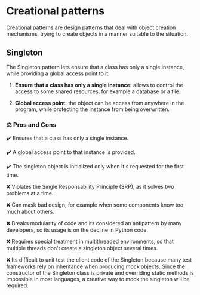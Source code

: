 # Creational patterns

Creational patterns are design patterns that deal with object creation mechanisms, trying to create objects in a manner suitable to the situation.

## Singleton

The Singleton pattern lets ensure that a class has only a single instance, while providing a global access point to it. 

1. **Ensure that a class has only a single instance:** allows to control the access to some shared resources, for example a database or a file.

2. **Global access point:** the object can be access from anywhere in the program, while protecting the instance from being overwritten.

### :balance_scale: Pros and Cons

:heavy_check_mark: Ensures that a class has only a single instance.

:heavy_check_mark: A global access point to that instance is provided.

:heavy_check_mark: The singleton object is initialized only when it's requested for the first time.

:x: Violates the Single Responsability Principle (SRP), as it solves two problems at a time.

:x: Can mask bad design, for example when some components know too much about others.

:x: Breaks modularity of code and its considered an antipattern by many developers, so its usage is on the decline in Python code.

:x: Requires special treatment in multithreaded environments, so that multiple threads don't create a singleton object several times.

:x: Its difficult to unit test the client code of the Singleton because many test frameworks rely on inheritance when producing mock objects. Since the constructor of the Singleton class is private and overriding static methods is impossible in most languages, a creative way to mock the singleton will be required.

